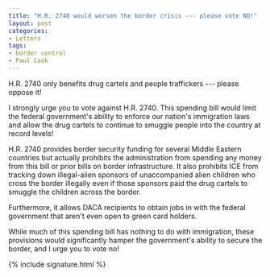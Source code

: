 ```yaml
---
title: "H.R. 2740 would worsen the border crisis --- please vote NO!"
layout: post
categories:
- Letters
tags:
- border control
- Paul Cook
---
```


H.R. 2740 only benefits drug cartels and people traffickers --- please oppose it!

I strongly urge you to vote against H.R. 2740. This spending bill would limit the federal government's ability to enforce our nation's immigration laws and allow the drug cartels to continue to smuggle people into the country at record levels!

H.R. 2740 provides border security funding for several Middle Eastern countries but actually prohibits the administration from spending any money from this bill or prior bills on border infrastructure. It also prohibits ICE from tracking down illegal-alien sponsors of unaccompanied alien children who cross the border illegally even if those sponsors paid the drug cartels to smuggle the children across the border.

Furthermore, it allows DACA recipients to obtain jobs in with the federal government that aren't even open to green card holders.

While much of this spending bill has nothing to do with immigration, these provisions would significantly hamper the government's ability to secure the border, and I urge you to vote no!

{% include signature.html %}
